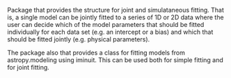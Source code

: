Package that provides the structure for joint and simulataneous fitting. That
is, a single model can be jointly fitted to a series of 1D or 2D data where
the user can decide which of the model parameters that should be fitted
individually for each data set (e.g. an intercept or a bias) and which that
should be fitted jointly (e.g. physical parameters).

The package also that provides a class for fitting models from 
astropy.modeling using iminuit.  This can be used both for simple fitting and
for joint fitting.
